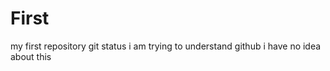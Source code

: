 First
=====

my first repository
git status
i am trying to understand github
i have no idea about this
